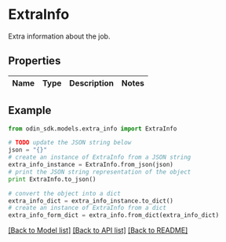 # ExtraInfo

Extra information about the job.

## Properties

Name | Type | Description | Notes
------------ | ------------- | ------------- | -------------

## Example

```python
from odin_sdk.models.extra_info import ExtraInfo

# TODO update the JSON string below
json = "{}"
# create an instance of ExtraInfo from a JSON string
extra_info_instance = ExtraInfo.from_json(json)
# print the JSON string representation of the object
print ExtraInfo.to_json()

# convert the object into a dict
extra_info_dict = extra_info_instance.to_dict()
# create an instance of ExtraInfo from a dict
extra_info_form_dict = extra_info.from_dict(extra_info_dict)
```
[[Back to Model list]](../README.md#documentation-for-models) [[Back to API list]](../README.md#documentation-for-api-endpoints) [[Back to README]](../README.md)


